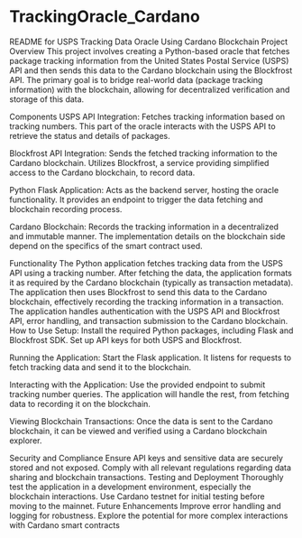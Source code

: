 # TrackingOracle_Cardano

README for USPS Tracking Data Oracle Using Cardano Blockchain
Project Overview
This project involves creating a Python-based oracle that fetches package tracking information from the United States Postal Service (USPS) API and then sends this data to the Cardano blockchain using the Blockfrost API. The primary goal is to bridge real-world data (package tracking information) with the blockchain, allowing for decentralized verification and storage of this data.

Components
USPS API Integration: Fetches tracking information based on tracking numbers. This part of the oracle interacts with the USPS API to retrieve the status and details of packages.

Blockfrost API Integration: Sends the fetched tracking information to the Cardano blockchain. Utilizes Blockfrost, a service providing simplified access to the Cardano blockchain, to record data.

Python Flask Application: Acts as the backend server, hosting the oracle functionality. It provides an endpoint to trigger the data fetching and blockchain recording process.

Cardano Blockchain: Records the tracking information in a decentralized and immutable manner. The implementation details on the blockchain side depend on the specifics of the smart contract used.

Functionality
The Python application fetches tracking data from the USPS API using a tracking number.
After fetching the data, the application formats it as required by the Cardano blockchain (typically as transaction metadata).
The application then uses Blockfrost to send this data to the Cardano blockchain, effectively recording the tracking information in a transaction.
The application handles authentication with the USPS API and Blockfrost API, error handling, and transaction submission to the Cardano blockchain.
How to Use
Setup: Install the required Python packages, including Flask and Blockfrost SDK. Set up API keys for both USPS and Blockfrost.

Running the Application: Start the Flask application. It listens for requests to fetch tracking data and send it to the blockchain.

Interacting with the Application: Use the provided endpoint to submit tracking number queries. The application will handle the rest, from fetching data to recording it on the blockchain.

Viewing Blockchain Transactions: Once the data is sent to the Cardano blockchain, it can be viewed and verified using a Cardano blockchain explorer.

Security and Compliance
Ensure API keys and sensitive data are securely stored and not exposed.
Comply with all relevant regulations regarding data sharing and blockchain transactions.
Testing and Deployment
Thoroughly test the application in a development environment, especially the blockchain interactions.
Use Cardano testnet for initial testing before moving to the mainnet.
Future Enhancements
Improve error handling and logging for robustness.
Explore the potential for more complex interactions with Cardano smart contracts

